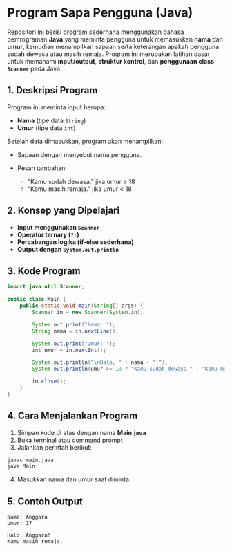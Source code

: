 
#  Program Sapa Pengguna (Java)

Repositori ini berisi program sederhana menggunakan bahasa pemrograman **Java** yang meminta pengguna untuk memasukkan **nama** dan **umur**, kemudian menampilkan sapaan serta keterangan apakah pengguna sudah dewasa atau masih remaja.
Program ini merupakan latihan dasar untuk memahami **input/output**, **struktur kontrol**, dan **penggunaan class `Scanner`** pada Java.



##  1. Deskripsi Program

Program ini meminta input berupa:

* **Nama** (tipe data `String`)
* **Umur** (tipe data `int`)

Setelah data dimasukkan, program akan menampilkan:

* Sapaan dengan menyebut nama pengguna.
* Pesan tambahan:

    * “Kamu sudah dewasa.” jika umur ≥ 18
    * “Kamu masih remaja.” jika umur < 18

##  2. Konsep yang Dipelajari

* **Input menggunakan `Scanner`**
* **Operator ternary (`?:`)**
* **Percabangan logika (if-else sederhana)**
* **Output dengan `System.out.println`**


## 3. Kode Program

```java
import java.util.Scanner;

public class Main {
    public static void main(String[] args) {
        Scanner in = new Scanner(System.in);

        System.out.print("Nama: ");
        String nama = in.nextLine();

        System.out.print("Umur: ");
        int umur = in.nextInt();

        System.out.println("\nHalo, " + nama + "!");
        System.out.println(umur >= 18 ? "Kamu sudah dewasa." : "Kamu masih remaja.");

        in.close();
    }
}
```


##  4. Cara Menjalankan Program

1. Simpan kode di atas dengan nama **Main.java**
2. Buka terminal atau command prompt
3. Jalankan perintah berikut:

```bash
javac main.java
java Main
```

4. Masukkan nama dan umur saat diminta.


##  5. Contoh Output

```
Nama: Anggara
Umur: 17

Halo, Anggara!
Kamu masih remaja.
```

